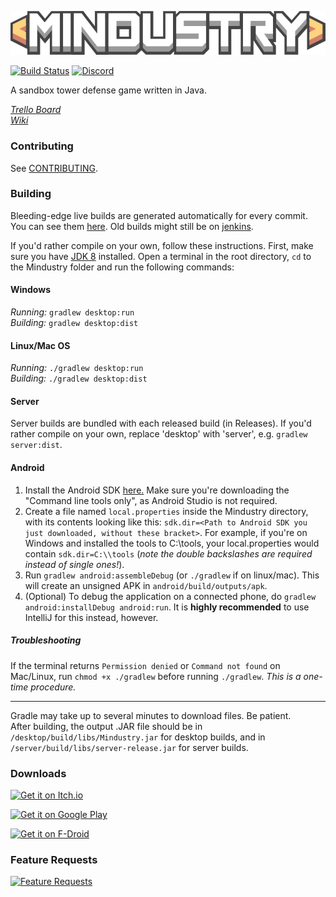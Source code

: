 ![Logo](core/assets-raw/sprites/ui/logo.png)

[![Build Status](https://travis-ci.org/Anuken/Mindustry.svg?branch=master)](https://travis-ci.org/Anuken/Mindustry) 
[![Discord](https://img.shields.io/discord/391020510269669376.svg)](https://discord.gg/mindustry)  

A sandbox tower defense game written in Java.

_[Trello Board](https://trello.com/b/aE2tcUwF/mindustry-40-plans)_  
_[Wiki](https://mindustrygame.github.io/wiki)_ 

### Contributing

See [CONTRIBUTING](CONTRIBUTING.md).

### Building

Bleeding-edge live builds are generated automatically for every commit. You can see them [here](https://github.com/Anuken/MindustryBuilds/releases). Old builds might still be on [jenkins](https://jenkins.hellomouse.net/job/mindustry/).

If you'd rather compile on your own, follow these instructions.
First, make sure you have [JDK 8](https://adoptopenjdk.net/) installed. Open a terminal in the root directory, `cd` to the Mindustry folder and run the following commands:

#### Windows

_Running:_ `gradlew desktop:run`  
_Building:_ `gradlew desktop:dist`

#### Linux/Mac OS

_Running:_ `./gradlew desktop:run`  
_Building:_ `./gradlew desktop:dist`

#### Server

Server builds are bundled with each released build (in Releases). If you'd rather compile on your own, replace 'desktop' with 'server', e.g. `gradlew server:dist`.

#### Android

1. Install the Android SDK [here.](https://developer.android.com/studio#downloads) Make sure you're downloading the "Command line tools only", as Android Studio is not required.
2. Create a file named `local.properties` inside the Mindustry directory, with its contents looking like this: `sdk.dir=<Path to Android SDK you just downloaded, without these bracket>`. For example, if you're on Windows and installed the tools to C:\\tools, your local.properties would contain `sdk.dir=C:\\tools` (*note the double backslashes are required instead of single ones!*).
3. Run `gradlew android:assembleDebug` (or `./gradlew` if on linux/mac). This will create an unsigned APK in `android/build/outputs/apk`.
4. (Optional) To debug the application on a connected phone, do `gradlew android:installDebug android:run`. It is **highly recommended** to use IntelliJ for this instead, however.

##### Troubleshooting

If the terminal returns `Permission denied` or `Command not found` on Mac/Linux, run `chmod +x ./gradlew` before running `./gradlew`. *This is a one-time procedure.*

---

Gradle may take up to several minutes to download files. Be patient. <br>
After building, the output .JAR file should be in `/desktop/build/libs/Mindustry.jar` for desktop builds, and in `/server/build/libs/server-release.jar` for server builds.

### Downloads

[<img src="https://static.itch.io/images/badge.svg"
     alt="Get it on Itch.io"
     height="60">](https://anuke.itch.io/mindustry)

[<img src="https://play.google.com/intl/en_us/badges/images/generic/en-play-badge.png"
     alt="Get it on Google Play"
     height="80">](https://play.google.com/store/apps/details?id=io.anuke.mindustry)

[<img src="https://fdroid.gitlab.io/artwork/badge/get-it-on.png"
     alt="Get it on F-Droid"
     height="80">](https://f-droid.org/packages/io.anuke.mindustry/)

### Feature Requests

[![Feature Requests](https://feathub.com/Anuken/Mindustry?format=svg)](https://feathub.com/Anuken/Mindustry)

